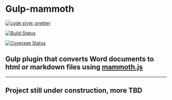 # Gulp-mammoth

[![code style: prettier](https://img.shields.io/badge/code_style-prettier-ff69b4.svg?style=flat-square)](https://github.com/prettier/prettier)

[![Build Status](https://travis-ci.org/lgcavalheiro/gulp-mammoth.svg?branch=main)](https://travis-ci.org/lgcavalheiro/gulp-mammoth)

[![Coverage Status](https://coveralls.io/repos/github/lgcavalheiro/gulp-mammoth/badge.svg?branch=main)](https://coveralls.io/github/lgcavalheiro/gulp-mammoth?branch=main)

## Gulp plugin that converts Word documents to html or markdown files using [mammoth.js](https://github.com/mwilliamson/mammoth.js)

---

## Project still under construction, more TBD
